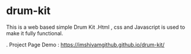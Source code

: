 # drum-kit
This is a web based simple Drum Kit .Html , css  and Javascript is used to make it fully functional.

. Project Page Demo :   https://imshivamgithub.github.io/drum-kit/
